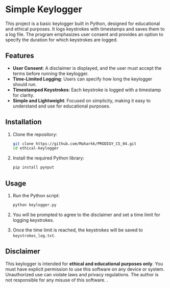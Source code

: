 # Simple Keylogger

This project is a basic keylogger built in Python, designed for educational and ethical purposes. It logs keystrokes with timestamps and saves them to a log file. The program emphasizes user consent and provides an option to specify the duration for which keystrokes are logged.

## Features

- **User Consent**: A disclaimer is displayed, and the user must accept the terms before running the keylogger.
- **Time-Limited Logging**: Users can specify how long the keylogger should run.
- **Timestamped Keystrokes**: Each keystroke is logged with a timestamp for clarity.
- **Simple and Lightweight**: Focused on simplicity, making it easy to understand and use for educational purposes.

## Installation

1. Clone the repository:
    ```bash
    git clone https://github.com/Maharkk/PRODIGY_CS_04.git
    cd ethical-keylogger
    ```

2. Install the required Python library:
    ```bash
    pip install pynput
    ```

## Usage

1. Run the Python script:
    ```bash
    python keylogger.py
    ```

2. You will be prompted to agree to the disclaimer and set a time limit for logging keystrokes.

3. Once the time limit is reached, the keystrokes will be saved to `keystrokes_log.txt`.

## Disclaimer

This keylogger is intended for **ethical and educational purposes only**. You must have explicit permission to use this software on any device or system. Unauthorized use can violate laws and privacy regulations. The author is not responsible for any misuse of this software.
.
